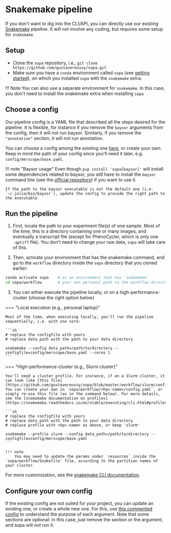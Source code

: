 # Snakemake pipeline

If you don't want to dig into the CLI/API, you can directly use our existing [Snakemake](https://snakemake.readthedocs.io/en/stable/) pipeline. It will not involve any coding, but requires some setup for `snakemake`.

## Setup

- Clone the `sopa` repository, i.e., `git clone https://github.com/gustaveroussy/sopa.git`
- Make sure you have a `conda` environment called `sopa` (see [getting started](../getting_started)), on which you installed `sopa` with the `snakemake` extra.

!!! Note
    You can also use a separate environment for `snakemake`. In this case, you don't need to install the snakemake extra when installing `sopa`

## Choose a config

Our pipeline config is a YAML file that described all the steps desired for the pipeline. It is flexible, for instance if you remove the `baysor` arguments from the config, then it will not run baysor. Similarly, if you remove the `"annotation"` section, it will not run annotation.

You can choose a config among the existing one [here](https://github.com/gustaveroussy/sopa/tree/master/workflow/config), or create your own. Keep in mind the path of your config since you'll need it later, e.g. `config/merscope/base.yaml`.

!!! note "Baysor usage"
    Even though `pip install 'sopa[baysor]'` will install some dependencies related to baysor, you still have to install the `baysor` command line (see the [official repository](https://github.com/kharchenkolab/Baysor)) if you want to use it.

    If the path to the baysor executable is not the default one (i.e. `~/.julia/bin/baysor`), update the config to provide the right path to the executable

## Run the pipeline

1. First, locate the path to your experiment file(s) of one sample. Most of the time, this is a directory containing one or many images, and eventually a transcript file (except for PhenoCycler, which is only one `.qptiff` file). You don't need to change your raw data, `sopa` will take care of this.

2. Then, activate your environment that has the snakemake command, and go to the `workflow` directory inside the `sopa` directory that you cloned earlier:
```sh
conda activate sopa    # or an environment that has `snakemake`
cd sopa/workflow       # your own personal path to the workflow directory
```

3. You can either execute the pipeline locally, or on a high-performance-cluster (choose the right option below)

=== "Local execution (e.g., personal laptop)"

    Most of the time, when executing locally, you'll run the pipeline sequentially, i.e. with one core:

    ```sh
    # replace the configfile with yours
    # replace data_path with the path to your data directory

    snakemake --config data_path=/path/to/directory --configfile=config/merscope/base.yaml --cores 1
    ```

=== "High-performance-cluster (e.g., Slurm cluster)"

    You'll need a cluster profile. For instance, if on a Slurm cluster, it can look like [this file](https://github.com/gustaveroussy/sopa/blob/master/workflow/slurm/config.yaml). You can create your own in `sopa/workflow/<hpc-name>/config.yaml`, or simply re-use this file (as in the command below). For more details, see the [snakemake documentation on profiles](https://snakemake.readthedocs.io/en/stable/executing/cli.html#profiles).

    ```sh
    # replace the configfile with yours
    # replace data_path with the path to your data directory
    # replace profile with <hpc-name> as above, or keep 'slurm'

    snakemake --profile slurm --config data_path=/path/to/directory --configfile=config/merscope/base.yaml
    ```

    !!! note
        You may need to update the params under `resources` inside the `sopa/workflow/Snakefile` file, according to the partition names of your cluster.

For more customization, see the [snakemake CLI documentation](https://snakemake.readthedocs.io/en/stable/executing/cli.html).

## Configure your own config

If the existing config are not suited for your project, you can update an existing one, or create a whole new one. For this, use [this commented config](https://github.com/gustaveroussy/sopa/blob/master/workflow/config/example.yaml) to understand the purpose of each argument. Note that some sections are optional: in this case, just remove the section or the argument, and sopa will not run it.